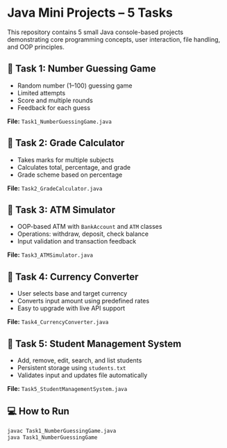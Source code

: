 # Java Mini Projects – 5 Tasks

This repository contains 5 small Java console-based projects demonstrating core programming concepts, user interaction, file handling, and OOP principles.

## 🔹 Task 1: Number Guessing Game
- Random number (1–100) guessing game
- Limited attempts
- Score and multiple rounds
- Feedback for each guess

**File:** `Task1_NumberGuessingGame.java`

## 🔹 Task 2: Grade Calculator
- Takes marks for multiple subjects
- Calculates total, percentage, and grade
- Grade scheme based on percentage

**File:** `Task2_GradeCalculator.java`

## 🔹 Task 3: ATM Simulator
- OOP-based ATM with `BankAccount` and `ATM` classes
- Operations: withdraw, deposit, check balance
- Input validation and transaction feedback

**File:** `Task3_ATMSimulator.java`

## 🔹 Task 4: Currency Converter
- User selects base and target currency
- Converts input amount using predefined rates
- Easy to upgrade with live API support

**File:** `Task4_CurrencyConverter.java`

## 🔹 Task 5: Student Management System
- Add, remove, edit, search, and list students
- Persistent storage using `students.txt`
- Validates input and updates file automatically

**File:** `Task5_StudentManagementSystem.java`

## 💻 How to Run

```bash
javac Task1_NumberGuessingGame.java
java Task1_NumberGuessingGame
